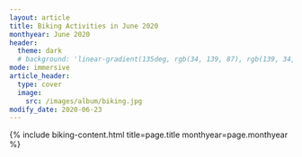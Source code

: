 ```yaml
---
layout: article
title: Biking Activities in June 2020
monthyear: June 2020
header:
  theme: dark
  # background: 'linear-gradient(135deg, rgb(34, 139, 87), rgb(139, 34, 139))'     
mode: immersive
article_header:
  type: cover
  image:
    src: /images/album/biking.jpg 
modify_date: 2020-06-23  
---
```


{% include biking-content.html title=page.title monthyear=page.monthyear %}